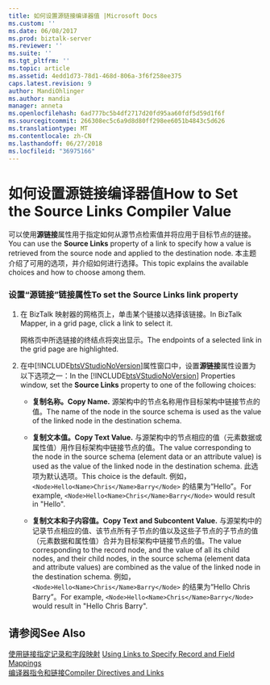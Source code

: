 ```yaml
---
title: 如何设置源链接编译器值 |Microsoft Docs
ms.custom: ''
ms.date: 06/08/2017
ms.prod: biztalk-server
ms.reviewer: ''
ms.suite: ''
ms.tgt_pltfrm: ''
ms.topic: article
ms.assetid: 4edd1d73-78d1-468d-806a-3f6f258ee375
caps.latest.revision: 9
author: MandiOhlinger
ms.author: mandia
manager: anneta
ms.openlocfilehash: 6ad777bc5b4df2717d20fd95aa60fdf5d59d1f6f
ms.sourcegitcommit: 266308ec5c6a9d8d80ff298ee6051b4843c5d626
ms.translationtype: MT
ms.contentlocale: zh-CN
ms.lasthandoff: 06/27/2018
ms.locfileid: "36975166"
---
```

# <a name="how-to-set-the-source-links-compiler-value"></a><span data-ttu-id="e8100-102">如何设置源链接编译器值</span><span class="sxs-lookup"><span data-stu-id="e8100-102">How to Set the Source Links Compiler Value</span></span>
<span data-ttu-id="e8100-103">可以使用**源链接**属性用于指定如何从源节点检索值并将应用于目标节点的链接。</span><span class="sxs-lookup"><span data-stu-id="e8100-103">You can use the **Source Links** property of a link to specify how a value is retrieved from the source node and applied to the destination node.</span></span> <span data-ttu-id="e8100-104">本主题介绍了可用的选项，并介绍如何进行选择。</span><span class="sxs-lookup"><span data-stu-id="e8100-104">This topic explains the available choices and how to choose among them.</span></span>  
  
### <a name="to-set-the-source-links-link-property"></a><span data-ttu-id="e8100-105">设置“源链接”链接属性</span><span class="sxs-lookup"><span data-stu-id="e8100-105">To set the Source Links link property</span></span>  
  
1. <span data-ttu-id="e8100-106">在 BizTalk 映射器的网格页上，单击某个链接以选择该链接。</span><span class="sxs-lookup"><span data-stu-id="e8100-106">In BizTalk Mapper, in a grid page, click a link to select it.</span></span>  
  
    <span data-ttu-id="e8100-107">网格页中所选链接的终结点将突出显示。</span><span class="sxs-lookup"><span data-stu-id="e8100-107">The endpoints of a selected link in the grid page are highlighted.</span></span>  
  
2. <span data-ttu-id="e8100-108">在中[!INCLUDE[btsVStudioNoVersion](../includes/btsvstudionoversion-md.md)]属性窗口中，设置**源链接**属性设置为以下选项之一：</span><span class="sxs-lookup"><span data-stu-id="e8100-108">In the [!INCLUDE[btsVStudioNoVersion](../includes/btsvstudionoversion-md.md)] Properties window, set the **Source Links** property to one of the following choices:</span></span>  
  
   -   <span data-ttu-id="e8100-109">**复制名称。**</span><span class="sxs-lookup"><span data-stu-id="e8100-109">**Copy Name.**</span></span> <span data-ttu-id="e8100-110">源架构中的节点名称用作目标架构中链接节点的值。</span><span class="sxs-lookup"><span data-stu-id="e8100-110">The name of the node in the source schema is used as the value of the linked node in the destination schema.</span></span>  
  
   -   <span data-ttu-id="e8100-111">**复制文本值。**</span><span class="sxs-lookup"><span data-stu-id="e8100-111">**Copy Text Value.**</span></span> <span data-ttu-id="e8100-112">与源架构中的节点相应的值（元素数据或属性值）用作目标架构中链接节点的值。</span><span class="sxs-lookup"><span data-stu-id="e8100-112">The value corresponding to the node in the source schema (element data or an attribute value) is used as the value of the linked node in the destination schema.</span></span> <span data-ttu-id="e8100-113">此选项为默认选项。</span><span class="sxs-lookup"><span data-stu-id="e8100-113">This choice is the default.</span></span> <span data-ttu-id="e8100-114">例如，`<Node>Hello<Name>Chris</Name>Barry</Node>` 的结果为“Hello”。</span><span class="sxs-lookup"><span data-stu-id="e8100-114">For example, `<Node>Hello<Name>Chris</Name>Barry</Node>` would result in "Hello".</span></span>  
  
   -   <span data-ttu-id="e8100-115">**复制文本和子内容值。**</span><span class="sxs-lookup"><span data-stu-id="e8100-115">**Copy Text and Subcontent Value.**</span></span> <span data-ttu-id="e8100-116">与源架构中的记录节点相应的值、该节点所有子节点的值以及这些子节点的子节点的值（元素数据和属性值）合并为目标架构中链接节点的值。</span><span class="sxs-lookup"><span data-stu-id="e8100-116">The value corresponding to the record node, and the value of all its child nodes, and their child nodes, in the source schema (element data and attribute values) are combined as the value of the linked node in the destination schema.</span></span> <span data-ttu-id="e8100-117">例如，`<Node>Hello<Name>Chris</Name>Barry</Node>` 的结果为“Hello Chris Barry”。</span><span class="sxs-lookup"><span data-stu-id="e8100-117">For example, `<Node>Hello<Name>Chris</Name>Barry</Node>` would result in "Hello Chris Barry".</span></span>  
  
## <a name="see-also"></a><span data-ttu-id="e8100-118">请参阅</span><span class="sxs-lookup"><span data-stu-id="e8100-118">See Also</span></span>  
 <span data-ttu-id="e8100-119">[使用链接指定记录和字段映射](../core/using-links-to-specify-record-and-field-mappings.md) </span><span class="sxs-lookup"><span data-stu-id="e8100-119">[Using Links to Specify Record and Field Mappings](../core/using-links-to-specify-record-and-field-mappings.md) </span></span>  
 [<span data-ttu-id="e8100-120">编译器指令和链接</span><span class="sxs-lookup"><span data-stu-id="e8100-120">Compiler Directives and Links</span></span>](../core/compiler-directives-and-links.md)